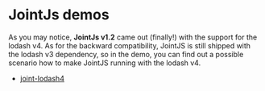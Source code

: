 # JointJs demos

As you may notice, **JointJs v1.2** came out (finally!) with the support for the lodash v4. 
As for the backward compatibility, JointJS is still shipped with the lodash v3 dependency, so in the demo, you can find out a possible scenario how to make JointJS running with the lodash v4. 

* [joint-lodash4](https://github.com/vtalas/joint-demos/tree/master/joint-lodash4)

